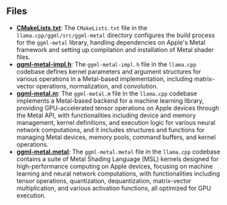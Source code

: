 
## Files
- **[CMakeLists.txt](ggml-metal/CMakeLists.txt.driver.md)**: The `CMakeLists.txt` file in the `llama.cpp/ggml/src/ggml-metal` directory configures the build process for the `ggml-metal` library, handling dependencies on Apple's Metal framework and setting up compilation and installation of Metal shader files.
- **[ggml-metal-impl.h](ggml-metal/ggml-metal-impl.h.driver.md)**: The `ggml-metal-impl.h` file in the `llama.cpp` codebase defines kernel parameters and argument structures for various operations in a Metal-based implementation, including matrix-vector operations, normalization, and convolution.
- **[ggml-metal.m](ggml-metal/ggml-metal.m.driver.md)**: The `ggml-metal.m` file in the `llama.cpp` codebase implements a Metal-based backend for a machine learning library, providing GPU-accelerated tensor operations on Apple devices through the Metal API, with functionalities including device and memory management, kernel definitions, and execution logic for various neural network computations, and it includes structures and functions for managing Metal devices, memory pools, command buffers, and kernel operations.
- **[ggml-metal.metal](ggml-metal/ggml-metal.m.driver.mdetal)**: The `ggml-metal.metal` file in the `llama.cpp` codebase contains a suite of Metal Shading Language (MSL) kernels designed for high-performance computing on Apple devices, focusing on machine learning and neural network computations, with functionalities including tensor operations, quantization, dequantization, matrix-vector multiplication, and various activation functions, all optimized for GPU execution.
